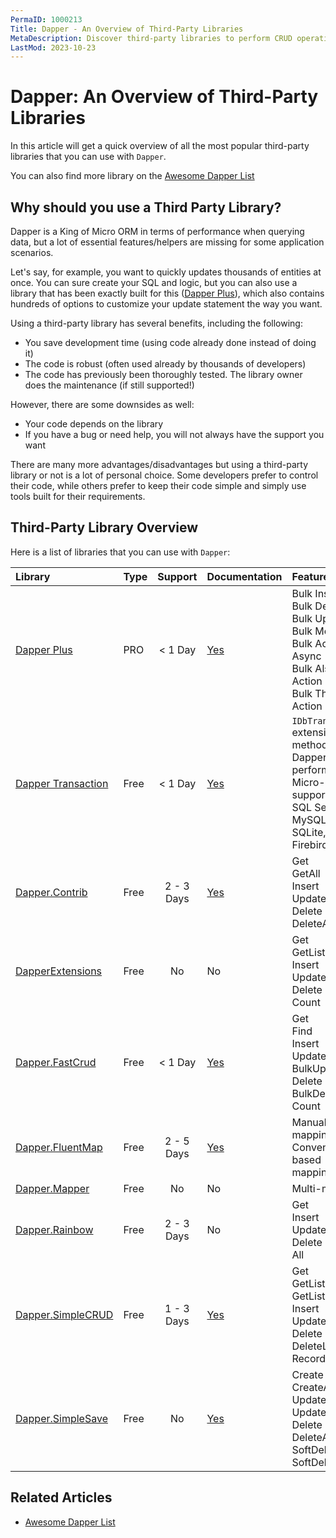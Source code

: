 ```yaml
---
PermaID: 1000213
Title: Dapper - An Overview of Third-Party Libraries
MetaDescription: Discover third-party libraries to perform CRUD operations, Bulk Operations, mapping, and use dapper through the `IDbTransaction` interface. Learn about their limitations and how to install them with NuGet.
LastMod: 2023-10-23
---
```


# Dapper: An Overview of Third-Party Libraries

In this article will get a quick overview of all the most popular third-party libraries that you can use with `Dapper`.

You can also find more library on the [Awesome Dapper List](https://github.com/zzzprojects/awesome-dapper)

## Why should you use a Third Party Library?

Dapper is a King of Micro ORM in terms of performance when querying data, but a lot of essential features/helpers are missing for some application scenarios.

Let's say, for example, you want to quickly updates thousands of entities at once. You can sure create your SQL and logic, but you can also use a library that has been exactly built for this ([Dapper Plus](https://dapper-plus.net/)), which also contains hundreds of options to customize your update statement the way you want.

Using a third-party library has several benefits, including the following:

- You save development time (using code already done instead of doing it)
- The code is robust (often used already by thousands of developers)
- The code has previously been thoroughly tested.
The library owner does the maintenance (if still supported!)

However, there are some downsides as well:

- Your code depends on the library
- If you have a bug or need help, you will not always have the support you want

There are many more advantages/disadvantages but using a third-party library or not is a lot of personal choice. Some developers prefer to control their code, while others prefer to keep their code simple and simply use tools built for their requirements.

## Third-Party Library Overview

Here is a list of libraries that you can use with `Dapper`:

| Library | Type | Support | Documentation | Features |
| :------ | :---------- | :------: | :------------ | :------- |
| [Dapper Plus](dapper-plus-third-party-library) | PRO | < 1 Day | [Yes](https://dapper-plus.net/tutorials) | Bulk Insert<br>Bulk Delete<br>Bulk Update<br>Bulk Merge<br>Bulk Action Async<br>Bulk Also Action<br>Bulk Then Action |
| [Dapper Transaction](dapper-plus-third-party-library) | Free | < 1 Day | [Yes](https://github.com/zzzprojects/Dapper.Transaction) | `IDbTransaction` extension methods for Dapper: A high performance Micro-ORM supporting SQL Server, MySQL, SQLite, SqlCE, Firebird etc..  |
| [Dapper.Contrib](dapper-contrib-third-party-library) | Free | 2 - 3 Days | [Yes](https://github.com/StackExchange/Dapper/tree/master/Dapper.Contrib) | Get<br>GetAll<br>Insert<br>Update<br>Delete<br>DeleteAll |
| [DapperExtensions](dapper-extensions) | Free | No | No | Get<br>GetList<br>Insert<br>Update<br>Delete<br>Count |
| [Dapper.FastCrud](dapper-fastcrud) | Free | < 1 Day | [Yes](https://github.com/MoonStorm/Dapper.FastCRUD/wiki) | Get<br>Find<br>Insert<br>Update<br>BulkUpdate<br>Delete<br>BulkDelete<br>Count |
| [Dapper.FluentMap](dapper-fluentmap) | Free | 2 - 5 Days | [Yes](https://github.com/henkmollema/Dapper-FluentMap) | Manual mapping<br>Convention based mapping |
| [Dapper.Mapper](dapper-mapper) | Free | No | No | Multi-mapping |
| [Dapper.Rainbow](dapper-rainbow) | Free | 2 - 3 Days | No | Get<br>Insert<br>Update<br>Delete<br>All |
| [Dapper.SimpleCRUD](dapper-simplecrud) | Free | 1 - 3 Days | [Yes](https://github.com/ericdc1/Dapper.SimpleCRUD) | Get<br>GetList<br>GetListPaged<br>Insert<br>Update<br>Delete<br>DeleteList<br>RecordCount |
| [Dapper.SimpleSave](dapper-simplesave) | Free | No | [Yes](https://github.com/Paymentsense/Dapper.SimpleSave/wiki/) | Create<br>CreateAll<br>Update<br>UpdateAll<br>Delete<br>DeleteAll<br>SoftDelete<br>SoftDeleteAll |

## Related Articles

- [Awesome Dapper List](https://github.com/zzzprojects/awesome-dapper)